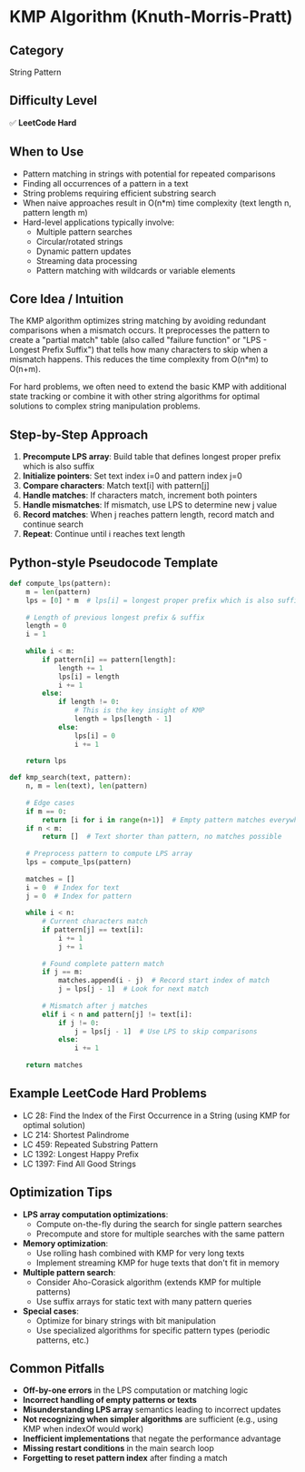 # KMP Algorithm (Knuth-Morris-Pratt)

## Category
String Pattern

## Difficulty Level
✅ **LeetCode Hard**

## When to Use
- Pattern matching in strings with potential for repeated comparisons
- Finding all occurrences of a pattern in a text
- String problems requiring efficient substring search
- When naive approaches result in O(n*m) time complexity (text length n, pattern length m)
- Hard-level applications typically involve:
  - Multiple pattern searches
  - Circular/rotated strings
  - Dynamic pattern updates
  - Streaming data processing
  - Pattern matching with wildcards or variable elements

## Core Idea / Intuition
The KMP algorithm optimizes string matching by avoiding redundant comparisons when a mismatch occurs. It preprocesses the pattern to create a "partial match" table (also called "failure function" or "LPS - Longest Prefix Suffix") that tells how many characters to skip when a mismatch happens. This reduces the time complexity from O(n*m) to O(n+m).

For hard problems, we often need to extend the basic KMP with additional state tracking or combine it with other string algorithms for optimal solutions to complex string manipulation problems.

## Step-by-Step Approach
1. **Precompute LPS array**: Build table that defines longest proper prefix which is also suffix
2. **Initialize pointers**: Set text index i=0 and pattern index j=0
3. **Compare characters**: Match text[i] with pattern[j]
4. **Handle matches**: If characters match, increment both pointers
5. **Handle mismatches**: If mismatch, use LPS to determine new j value
6. **Record matches**: When j reaches pattern length, record match and continue search
7. **Repeat**: Continue until i reaches text length

## Python-style Pseudocode Template
```python
def compute_lps(pattern):
    m = len(pattern)
    lps = [0] * m  # lps[i] = longest proper prefix which is also suffix for pattern[0...i]
    
    # Length of previous longest prefix & suffix
    length = 0
    i = 1
    
    while i < m:
        if pattern[i] == pattern[length]:
            length += 1
            lps[i] = length
            i += 1
        else:
            if length != 0:
                # This is the key insight of KMP
                length = lps[length - 1]
            else:
                lps[i] = 0
                i += 1
    
    return lps

def kmp_search(text, pattern):
    n, m = len(text), len(pattern)
    
    # Edge cases
    if m == 0:
        return [i for i in range(n+1)]  # Empty pattern matches everywhere
    if n < m:
        return []  # Text shorter than pattern, no matches possible
    
    # Preprocess pattern to compute LPS array
    lps = compute_lps(pattern)
    
    matches = []
    i = 0  # Index for text
    j = 0  # Index for pattern
    
    while i < n:
        # Current characters match
        if pattern[j] == text[i]:
            i += 1
            j += 1
        
        # Found complete pattern match
        if j == m:
            matches.append(i - j)  # Record start index of match
            j = lps[j - 1]  # Look for next match
        
        # Mismatch after j matches
        elif i < n and pattern[j] != text[i]:
            if j != 0:
                j = lps[j - 1]  # Use LPS to skip comparisons
            else:
                i += 1
    
    return matches
```

## Example LeetCode Hard Problems
- LC 28: Find the Index of the First Occurrence in a String (using KMP for optimal solution)
- LC 214: Shortest Palindrome
- LC 459: Repeated Substring Pattern
- LC 1392: Longest Happy Prefix
- LC 1397: Find All Good Strings

## Optimization Tips
- **LPS array computation optimizations**:
  - Compute on-the-fly during the search for single pattern searches
  - Precompute and store for multiple searches with the same pattern
- **Memory optimization**:
  - Use rolling hash combined with KMP for very long texts
  - Implement streaming KMP for huge texts that don't fit in memory
- **Multiple pattern search**:
  - Consider Aho-Corasick algorithm (extends KMP for multiple patterns)
  - Use suffix arrays for static text with many pattern queries
- **Special cases**:
  - Optimize for binary strings with bit manipulation
  - Use specialized algorithms for specific pattern types (periodic patterns, etc.)

## Common Pitfalls
- **Off-by-one errors** in the LPS computation or matching logic
- **Incorrect handling of empty patterns or texts**
- **Misunderstanding LPS array** semantics leading to incorrect updates
- **Not recognizing when simpler algorithms** are sufficient (e.g., using KMP when indexOf would work)
- **Inefficient implementations** that negate the performance advantage
- **Missing restart conditions** in the main search loop
- **Forgetting to reset pattern index** after finding a match
